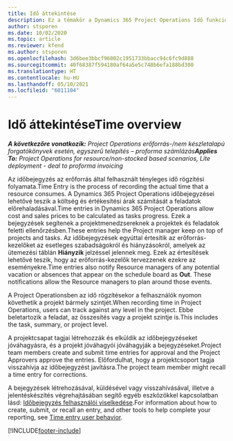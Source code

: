 ```yaml
---
title: Idő áttekintése
description: Ez a témakör a Dynamics 365 Project Operations Idő funkciójáról nyújt információkat.
author: stsporen
ms.date: 10/02/2020
ms.topic: article
ms.reviewer: kfend
ms.author: stsporen
ms.openlocfilehash: 3d6bee3bbcf96002c1951733bbacc94c6fc9d888
ms.sourcegitcommit: 40f68387f594180af64a5e5c748b6efa188bd300
ms.translationtype: HT
ms.contentlocale: hu-HU
ms.lasthandoff: 05/10/2021
ms.locfileid: "6011104"
---
```

# <a name="time-overview"></a><span data-ttu-id="9b548-103">Idő áttekintése</span><span class="sxs-lookup"><span data-stu-id="9b548-103">Time overview</span></span>

<span data-ttu-id="9b548-104">_**A következőre vonatkozik:** Project Operations erőforrás-/nem készletalapú forgatókönyvek esetén, egyszerű telepítés – proforma számlázás_</span><span class="sxs-lookup"><span data-stu-id="9b548-104">_**Applies To:** Project Operations for resource/non-stocked based scenarios, Lite deployment - deal to proforma invoicing_</span></span>

<span data-ttu-id="9b548-105">Az időbejegyzés az erőforrás által felhasznált tényleges idő rögzítési folyamata.</span><span class="sxs-lookup"><span data-stu-id="9b548-105">Time Entry is the process of recording the actual time that a resource consumes.</span></span> <span data-ttu-id="9b548-106">A Dynamics 365 Project Operations időbejegyzései lehetővé teszik a költség és értékesítési árak számítását a feladatok előrehaladásával.</span><span class="sxs-lookup"><span data-stu-id="9b548-106">Time entries in Dynamics 365 Project Operations allow cost and sales prices to be calculated as tasks progress.</span></span> <span data-ttu-id="9b548-107">Ezek a bejegyzések segítenek a projektmenedzsereknek a projektek és feladatok feletti ellenőrzésben.</span><span class="sxs-lookup"><span data-stu-id="9b548-107">These entries help the Project manager keep on top of projects and tasks.</span></span> <span data-ttu-id="9b548-108">Az időbejegyzések egyúttal értesítik az erőforrás-kezelőket az esetleges szabadságokról és hiányzásokról, amelyek az ütemezési táblán **Hiányzik** jelzéssel jelennek meg. Ezek az értesítések lehetővé teszik, hogy az erőforrás-kezelők tervezzenek ezekre az eseményekre.</span><span class="sxs-lookup"><span data-stu-id="9b548-108">Time entries also notify Resource managers of any potential vacation or absences that appear on the schedule board as **Out**. These notifications allow the Resource managers to plan around those events.</span></span>

<span data-ttu-id="9b548-109">A Project Operationsben az idő rögzítésekor a felhasználók nyomon követhetik a projekt bármely szintjét.</span><span class="sxs-lookup"><span data-stu-id="9b548-109">When recording time in Project Operations, users can track against any level in the project.</span></span> <span data-ttu-id="9b548-110">Ebbe beletartozik a feladat, az összesítés vagy a projekt szintje is.</span><span class="sxs-lookup"><span data-stu-id="9b548-110">This includes the task, summary, or project level.</span></span>

<span data-ttu-id="9b548-111">A projektcsapat tagjai létrehozzák és elküldik az időbejegyzéseket jóváhagyásra, és a projekt jóváhagyói jóváhagyják a bejegyzéseket.</span><span class="sxs-lookup"><span data-stu-id="9b548-111">Project team members create and submit time entries for approval and the Project Approvers approve the entries.</span></span> <span data-ttu-id="9b548-112">Előfordulhat, hogy a projektcsoport tagja visszahívja az időbejegyzést javításra.</span><span class="sxs-lookup"><span data-stu-id="9b548-112">The project team member might recall a time entry for corrections.</span></span>

<span data-ttu-id="9b548-113">A bejegyzések létrehozásával, küldésével vagy visszahívásával, illetve a jelentéskészítés végrehajtásában segítő egyéb eszközökkel kapcsolatban lásd: [Időbejegyzés felhasználói viselkedése](ui-behavior-time.md).</span><span class="sxs-lookup"><span data-stu-id="9b548-113">For information about how to create, submit, or recall an entry, and other tools to help complete your reporting, see [Time entry user behavior](ui-behavior-time.md).</span></span>



[!INCLUDE[footer-include](../includes/footer-banner.md)]